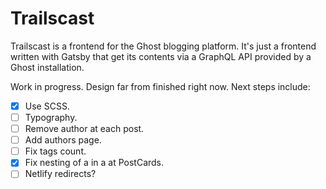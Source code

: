 # Trailscast

Trailscast is a frontend for the Ghost blogging platform. It's just a frontend written with Gatsby that get its contents via a GraphQL API provided by a Ghost installation.

Work in progress. Design far from finished right now. Next steps include:

- [x] Use SCSS.
- [ ] Typography.
- [ ] Remove author at each post.
- [ ] Add authors page.
- [ ] Fix tags count.
- [x] Fix nesting of a in a at PostCards.
- [ ] Netlify redirects?
